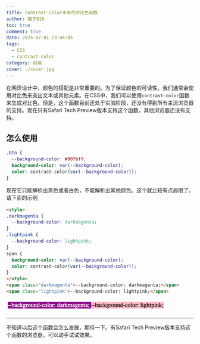 ```yaml
---
title: contrast-color未来的对比色函数
author: 柚子816
toc: true
comment: true
date: 2025-07-01 23:44:05
tags:
  - CSS
  - contrast-color
category: 前端
cover: ./cover.jpg
---
```


在网页设计中，颜色的搭配是非常重要的。为了保证颜色的可读性，我们通常会使用对比色来突出文本或其他元素。在CSS中，我们可以使用`contrast-color`函数来生成对比色。但是，这个函数目前还处于实验阶段，还没有得到所有主流浏览器的支持。现在只有Safari Tech Preview版本支持这个函数，其他浏览器还没有支持。

## 怎么使用

```css
.btn {
  --background-color: #007bff;
  background-color: var(--background-color);
  color: contrast-color(var(--background-color));
}
```

现在它只能解析出黑色或者白色，不能解析出其他颜色。这个就比较有点局限了。请下面的示例
```html
<style>
.darkmagenta {
  --background-color: darkmagenta;
}
.lightpink {
  --background-color: lightpink;
}
span {
  background-color: var(--background-color);
  color: contrast-color(var(--background-color));
}
</style>
<span class="darkmagenta">--background-color: darkmagenta;</span>
<span class="lightpink">--background-color: lightpink;</span>
```
![](./contrast.png)


---- 

不知道以后这个函数会怎么发展，期待一下。有Safari Tech Preview版本支持这个函数的浏览器，可以动手试试效果。